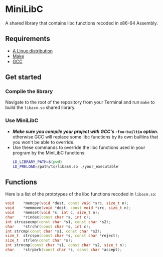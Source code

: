 # MiniLibC

A shared library that contains libc functions recoded in x86-64 Assembly.

## Requirements

 - [A Linux distribution](https://en.wikipedia.org/wiki/Linux_distribution)
 - [Make](https://www.gnu.org/software/make/)
 - [GCC](https://gcc.gnu.org/)

## Get started

### Compile the library

Navigate to the root of the repository from your Terminal and run `make` to build the `libasm.so` shared library.

### Use MiniLibC

 - ***Make sure you compile your project with GCC's* `-fno-builtin` *option.*** otherwise GCC will replace some libc functions by its own builtins that you won't be able to override.
 - Use these commands to override the libc functions used in your program by the MiniLibC functions:
   ```sh
   LD_LIBRARY_PATH=$(pwd)
   LD_PRELOAD=/path/to/libasm.so ./your_executable
   ```

## Functions

Here is a list of the prototypes of the libc functions recoded in `libasm.so`:

```cpp
void	*memcpy(void *dest, const void *src, size_t n);
void	*memmove(void *dest, const void *src, size_t n);
void	*memset(void *s, int c, size_t n);
char	*rindex(const char *s, int c);
int	strcasecmp(const char *s1, const char *s2);
char	*strchr(const char *s, int c);
int	strcmp(const char *s1, const char *s2);
size_t	strcspn(const char *s, const char *reject);
size_t	strlen(const char *s);
int	strncmp(const char *s1, const char *s2, size_t n);
char	*strpbrk(const char *s, const char *accept);
```
